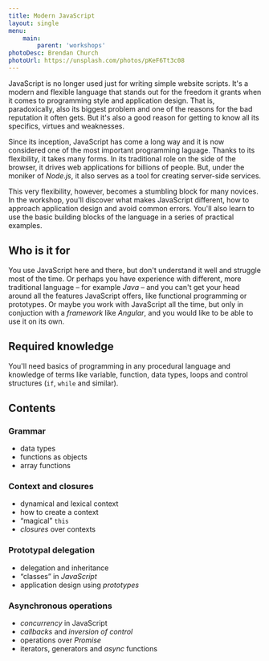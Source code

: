 ```yaml
---
title: Modern JavaScript
layout: single
menu:
    main:
        parent: 'workshops'
photoDesc: Brendan Church
photoUrl: https://unsplash.com/photos/pKeF6Tt3c08
---
```


JavaScript is no longer used just for writing simple website scripts. It's a modern and flexible language that stands out for the freedom it grants when it comes to programming style and application design. That is, paradoxically, also its biggest problem and one of the reasons for the bad reputation it often gets. But it's also a good reason for getting to know all its specifics, virtues and weaknesses.

<!--more-->

Since its inception, JavaScript has come a long way and it is now considered one of the most important programming laguage. Thanks to its flexibility, it takes many forms. In its traditional role on the side of the browser, it drives web applications for billions of people. But, under the moniker of *Node.js*, it also serves as a tool for creating server-side services.

This very flexibility, however, becomes a stumbling block for many novices. In the workshop, you'll discover what makes JavaScript different, how to approach application design and avoid common errors. You'll also learn to use the basic building blocks of the language in a series of practical examples.

## Who is it for

You use JavaScript here and there, but don't understand it well and struggle most of the time. Or perhaps you have experience with different, more traditional language – for example *Java* – and you can't get your head around all the features JavaScript offers, like functional programming or prototypes. Or maybe you work with JavaScript all the time, but only in conjuction with a *framework* like *Angular*, and you would like to be able to use it on its own.

## Required knowledge

You'll need basics of programming in any procedural language and knowledge of terms like variable, function, data types, loops and control structures (`if`, `while` and similar).

## Contents

### Grammar
- data types
- functions as objects
- array functions

### Context and closures
- dynamical and lexical context
- how to create a context
- “magical” `this`
- *closures* over contexts

### Prototypal delegation
- delegation and inheritance
- “classes” in *JavaScript*
- application design using *prototypes*

### Asynchronous operations
- *concurrency* in JavaScript
- *callbacks* and *inversion of control*
- operations over *Promise*
- iterators, generators and *async* functions
